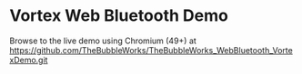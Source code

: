 # Vortex Web Bluetooth Demo

Browse to the live demo using Chromium (49+) at https://github.com/TheBubbleWorks/TheBubbleWorks_WebBluetooth_VortexDemo.git
